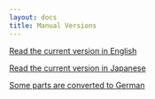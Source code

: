 ```yaml
---
layout: docs
title: Manual Versions
---
```


[Read the current version in English](/manuals/v1/en)

[Read the current version in Japanese](/manuals/v1/ja)

[Some parts are converted to German](/manuals/v1/de)
